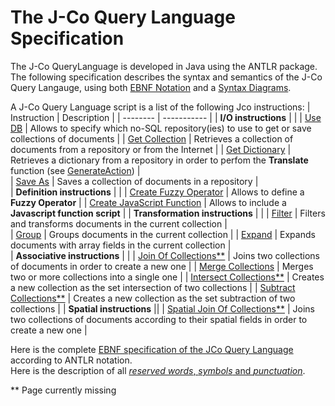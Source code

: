 # The J-Co Query Language Specification

The J-Co QueryLanguage is developed in Java using the ANTLR package.  
The following specification describes the syntax and semantics of the J-Co Query Langauge, 
using both [EBNF Notation](https://en.wikipedia.org/wiki/Extended_Backus%E2%80%93Naur_form) 
and a [Syntax Diagrams](https://en.wikipedia.org/wiki/Syntax_diagram). 

A J-Co Query Language script is a list of the following Jco instructions:
| Instruction | Description |
| -------- | ----------- | 
| **I/O instructions** | |
| [Use DB](/languageSpecification//useDb.md) | Allows to specify which no-SQL repository(ies) to use to get or save collections of documents   |
| [Get Collection](/languageSpecification/getCollection.md) | Retrieves a collection of documents from a repository or from the Internet   | 
| [Get Dictionary](/languageSpecification/getDictionary.md) | Retrieves a dictionary from a repository in order to perfom the **Translate** function (see [GenerateAction](/languageSpecification/generateAction.md))   | 							
| [Save As](/languageSpecification/saveAs.md) | Saves a collection of documents in a repository    |  
| **Definition instructions** | |
|	[Create Fuzzy Operator](/languageSpecification/createFuzzyOperator.md) | Allows to define a **Fuzzy Operator**    |
| [Create JavaScript Function](/languageSpecification/createJavaScriptFunction.md) |  Allows to include a **Javascript function script**    |
| **Transformation instructions** | |
| [Filter](/languageSpecification/filter.md) | Filters and transforms documents in the current collection |  
| [Group](/languageSpecification/group.md) |   Groups documents in the current collection    |
| [Expand](/languageSpecification/expand.md) |  Expands documents with array fields in the current collection       |  
| **Associative instructions** | | 
| [Join Of Collections**](/languageSpecification/joinOfCollections.md) |  Joins two collections of documents in order to create a new one   |
| [Merge Collections](/languageSpecification/mergeCollections.md) | Merges two or more collections into a single one    | 
| [Intersect Collections**](/languageSpecification/intersectCollections.md) | Creates a new collection as the set intersection of two collections   |
| [Subtract Collections**](/languageSpecification/subtractCollections.md) | Creates a new collection as the set subtraction of two collections    | 
| **Spatial instructions** ||
| [Spatial Join Of Collections**](/languageSpecification/spatialJoin.md) | Joins two collections of documents according to their spatial fields in order to create a new one    |

Here is the complete [EBNF specification of the JCo Query Language](/languageSpecification/JCoQL.g) according to ANTLR notation.  
Here is the description of all [_reserved words_, _symbols_ and _punctuation_](/languageSpecification/tokenList.md).

** Page currently missing
